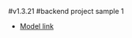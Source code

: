 #v1.3.21
#backend project sample 1

- [Model link](https://app.eraser.io/workspace/YtPqZ1VogxGy1jzIDkzj)